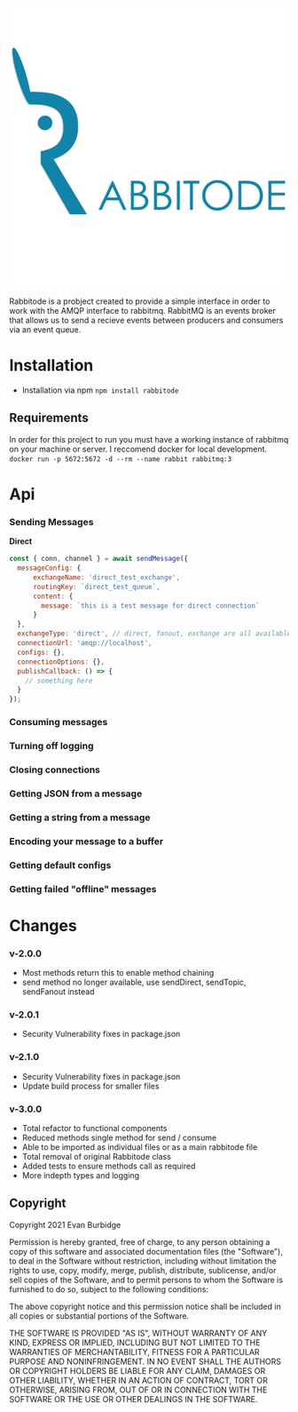 ![Screenshot](rabbitode-logo.png)


Rabbitode is a probject created to provide a simple interface in order to work with the AMQP interface to rabbitmq.
RabbitMQ  is an events broker that allows us to send a recieve events between producers and consumers via an event queue.

# Installation
- Installation via npm `npm install rabbitode`

## Requirements
In order for this project to run you must have a working instance of rabbitmq on your machine or server.
I reccomend docker for local development.
```docker run -p 5672:5672 -d --rm --name rabbit rabbitmq:3```

# Api
### Sending Messages

**Direct**
 
```javascript
const { conn, channel } = await sendMessage({
  messageConfig: {
      exchangeName: 'direct_test_exchange',
      routingKey: `direct_test_queue`,
      content: {
        message: `this is a test message for direct connection`
      }
  },
  exchangeType: 'direct', // direct, fanout, exchange are all available types
  connectionUrl: 'amqp://localhost',
  configs: {},
  connectionOptions: {},
  publishCallback: () => {
    // something here
  }
});

```
### Consuming messages

### Turning off logging

### Closing connections

### Getting JSON from a message

### Getting a string from a message

### Encoding your message to a buffer

### Getting default configs

### Getting failed "offline" messages




# Changes
### v-2.0.0
 - Most methods return this to enable method chaining 
 - send method no longer available, use sendDirect, sendTopic, sendFanout instead
### v-2.0.1
  - Security Vulnerability fixes in package.json
  
### v-2.1.0
  - Security Vulnerability fixes in package.json
  - Update build process for smaller files

### v-3.0.0
  - Total refactor to functional components
  - Reduced methods single method for send / consume
  - Able to be imported as individual files or as a main rabbitode file
  - Total removal of original Rabbitode class
  - Added tests to ensure methods call as required
  - More indepth types and logging
## Copyright
Copyright 2021 Evan Burbidge

Permission is hereby granted, free of charge, to any person obtaining a copy of this software and associated documentation files (the "Software"), to deal in the Software without restriction, including without limitation the rights to use, copy, modify, merge, publish, distribute, sublicense, and/or sell copies of the Software, and to permit persons to whom the Software is furnished to do so, subject to the following conditions:

The above copyright notice and this permission notice shall be included in all copies or substantial portions of the Software.

THE SOFTWARE IS PROVIDED "AS IS", WITHOUT WARRANTY OF ANY KIND, EXPRESS OR IMPLIED, INCLUDING BUT NOT LIMITED TO THE WARRANTIES OF MERCHANTABILITY, FITNESS FOR A PARTICULAR PURPOSE AND NONINFRINGEMENT. IN NO EVENT SHALL THE AUTHORS OR COPYRIGHT HOLDERS BE LIABLE FOR ANY CLAIM, DAMAGES OR OTHER LIABILITY, WHETHER IN AN ACTION OF CONTRACT, TORT OR OTHERWISE, ARISING FROM, OUT OF OR IN CONNECTION WITH THE SOFTWARE OR THE USE OR OTHER DEALINGS IN THE SOFTWARE.
